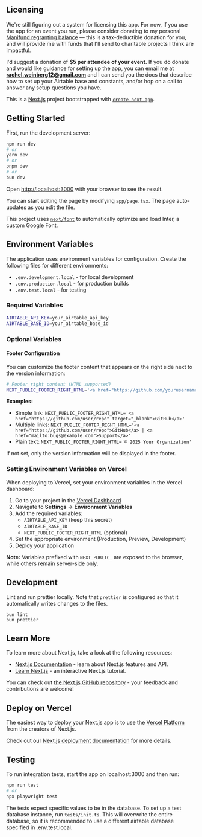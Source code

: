## Licensing
We're still figuring out a system for licensing this app. For now, if you use the app for an event you run, please consider donating to my personal [Manifund regranting balance](https://manifund.org/Rachel) — this is a tax-deductible donation for you, and will provide me with funds that I'll send to charitable projects I think are impactful.

I'd suggest a donation of **$5 per attendee of your event.** If you do donate and would like guidance for setting up the app, you can email me at **rachel.weinberg12@gmail.com** and I can send you the docs that describe how to set up your Airtable base and constants, and/or hop on a call to answer any setup questions you have.

This is a [Next.js](https://nextjs.org/) project bootstrapped with [`create-next-app`](https://github.com/vercel/next.js/tree/canary/packages/create-next-app).

## Getting Started

First, run the development server:

```bash
npm run dev
# or
yarn dev
# or
pnpm dev
# or
bun dev
```

Open [http://localhost:3000](http://localhost:3000) with your browser to see the result.

You can start editing the page by modifying `app/page.tsx`. The page auto-updates as you edit the file.

This project uses [`next/font`](https://nextjs.org/docs/basic-features/font-optimization) to automatically optimize and load Inter, a custom Google Font.

## Environment Variables

The application uses environment variables for configuration. Create the following files for different environments:

- `.env.development.local` - for local development
- `.env.production.local` - for production builds
- `.env.test.local` - for testing

### Required Variables

```bash
AIRTABLE_API_KEY=your_airtable_api_key
AIRTABLE_BASE_ID=your_airtable_base_id
```

### Optional Variables

#### Footer Configuration

You can customize the footer content that appears on the right side next to the version information:

```bash
# Footer right content (HTML supported)
NEXT_PUBLIC_FOOTER_RIGHT_HTML='<a href="https://github.com/yourusername/your-repo" target="_blank" rel="noopener noreferrer" class="text-gray-500 hover:text-gray-700 underline">GitHub</a> | <a href="mailto:support@yourdomain.com" class="text-gray-500 hover:text-gray-700 underline">Report Bug</a>'
```

**Examples:**
- Simple link: `NEXT_PUBLIC_FOOTER_RIGHT_HTML='<a href="https://github.com/user/repo" target="_blank">GitHub</a>'`
- Multiple links: `NEXT_PUBLIC_FOOTER_RIGHT_HTML='<a href="https://github.com/user/repo">GitHub</a> | <a href="mailto:bugs@example.com">Support</a>'`
- Plain text: `NEXT_PUBLIC_FOOTER_RIGHT_HTML='© 2025 Your Organization'`

If not set, only the version information will be displayed in the footer.

### Setting Environment Variables on Vercel

When deploying to Vercel, set your environment variables in the Vercel dashboard:

1. Go to your project in the [Vercel Dashboard](https://vercel.com/dashboard)
2. Navigate to **Settings** → **Environment Variables**
3. Add the required variables:
   - `AIRTABLE_API_KEY` (keep this secret)
   - `AIRTABLE_BASE_ID`
   - `NEXT_PUBLIC_FOOTER_RIGHT_HTML` (optional)
4. Set the appropriate environment (Production, Preview, Development)
5. Deploy your application

**Note:** Variables prefixed with `NEXT_PUBLIC_` are exposed to the browser, while others remain server-side only.

## Development

Lint and run prettier locally. Note that `prettier` is configured so that it
automatically writes changes to the files.

```
bun lint
bun prettier
```

## Learn More

To learn more about Next.js, take a look at the following resources:

- [Next.js Documentation](https://nextjs.org/docs) - learn about Next.js features and API.
- [Learn Next.js](https://nextjs.org/learn) - an interactive Next.js tutorial.

You can check out [the Next.js GitHub repository](https://github.com/vercel/next.js/) - your feedback and contributions are welcome!

## Deploy on Vercel

The easiest way to deploy your Next.js app is to use the [Vercel Platform](https://vercel.com/new?utm_medium=default-template&filter=next.js&utm_source=create-next-app&utm_campaign=create-next-app-readme) from the creators of Next.js.

Check out our [Next.js deployment documentation](https://nextjs.org/docs/deployment) for more details.

## Testing

To run integration tests, start the app on localhost:3000 and then run:

```bash
npm run test
# or
npx playwright test
```

The tests expect specific values to be in the database. To set up a test database instance, run `tests/init.ts`. This will overwrite the entire database, so it is recommended to use a different airtable database specified in .env.test.local.
